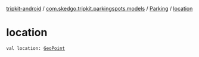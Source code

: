 [tripkit-android](../../index.md) / [com.skedgo.tripkit.parkingspots.models](../index.md) / [Parking](index.md) / [location](./location.md)

# location

`val location: `[`GeoPoint`](../../com.skedgo.tripkit.location/-geo-point/index.md)